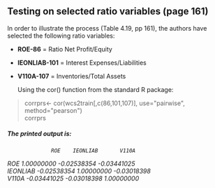## Testing on selected ratio variables (page 161)

In order to illustrate the process (Table 4.19, pp 161), the authors have selected the following ratio variables:
- <strong>ROE-86</strong> = Ratio Net Profit/Equity
- <strong>IEONLIAB-101</strong> = Interest Expenses/Liabilities
- <strong>V110A-107</strong> = Inventories/Total Assets

  Using the cor() function from the standard R package:
> corrprs<- cor(wcs2train[,c(86,101,107)], use="pairwise", method="pearson")<br>
> corrprs<br>
 ##### <em>The printed output is: 
                  ROE    IEONLIAB       V110A
ROE         1.00000000 -0.02538354 -0.03441025<br>
IEONLIAB   -0.02538354  1.00000000 -0.03018398<br>
V110A      -0.03441025 -0.03018398  1.00000000<br>
